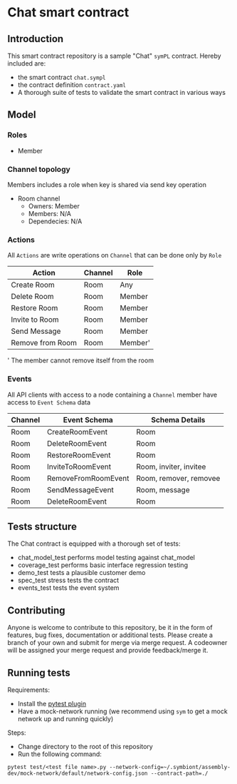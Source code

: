 # Chat smart contract

## Introduction

This smart contract repository is a sample "Chat" `symPL` contract. Hereby included are:
- the smart contract `chat.sympl`
- the contract definition `contract.yaml`
- A thorough suite of tests to validate the smart contract in various ways

## Model

### Roles
- Member

### Channel topology
Members includes a role when key is shared via send key operation

- Room channel
    - Owners: Member
    - Members: N/A
    - Dependecies: N/A

### Actions
All `Actions` are write operations on `Channel` that can be done only by `Role`

| Action           | Channel | Role    |
|------------------|---------|---------|
| Create Room      | Room    | Any     |
| Delete Room      | Room    | Member  |
| Restore Room     | Room    | Member  |
| Invite to Room   | Room    | Member  |
| Send Message     | Room    | Member  |
| Remove from Room | Room    | Member' |

' The member cannot remove itself from the room
 
### Events
All API clients with access to a node containing a `Channel` member have access to `Event Schema` data

| Channel | Event Schema        | Schema Details         |
|---------|---------------------|------------------------|
| Room    | CreateRoomEvent     | Room                   |
| Room	  | DeleteRoomEvent     | Room                   |  
| Room	  | RestoreRoomEvent    | Room                   | 
| Room	  | InviteToRoomEvent   | Room, inviter, invitee | 
| Room 	  | RemoveFromRoomEvent | Room, remover, removee | 
| Room	  | SendMessageEvent    | Room, message          |
| Room	  | DeleteRoomEvent     | Room                   |

## Tests structure

The Chat contract is equipped with a thorough set of tests:

- chat_model_test performs model testing against chat_model
- coverage_test performs basic interface regression testing
- demo_test tests a plausible customer demo
- spec_test stress tests the contract
- events_test tests the event system

## Contributing 

Anyone is welcome to contribute to this repository, be it in the form of features, bug fixes, documentation or additional
tests. 
Please create a branch of your own and submit for merge via merge request. A codeowner will be assigned your merge request
and provide feedback/merge it. 

## Running tests

Requirements:
- Install the [pytest plugin](https://iportal.symbiont.io/sdk_docs/docs/testing/index/index.html)
- Have a mock-network running (we recommend using `sym` to get a mock network up and running quickly)

Steps: 
- Change directory to the root of this repository
- Run the following command:
```shell
pytest test/<test file name>.py --network-config=~/.symbiont/assembly-dev/mock-network/default/network-config.json --contract-path=./
```

